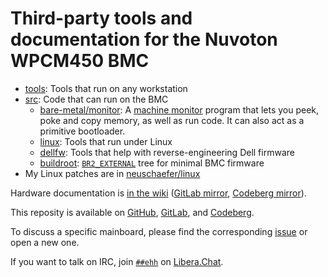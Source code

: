 # Third-party tools and documentation for the Nuvoton WPCM450 BMC

- [tools](./tools/): Tools that run on any workstation
- [src](./src/): Code that can run on the BMC
  - [bare-metal/monitor](./src/bare-metal/monitor.c): A [machine monitor](https://en.wikipedia.org/wiki/Machine_code_monitor)
    program that lets you peek, poke and copy memory, as well as run code.
    It can also act as a primitive bootloader.
  - [linux](./src/linux): Tools that run under Linux
  - [dellfw](./src/dellfw): Tools that help with reverse-engineering Dell firmware
  - [buildroot](./src/buildroot): [`BR2_EXTERNAL`](https://buildroot.org/downloads/manual/manual.html#outside-br-custom) tree for minimal BMC firmware
- My Linux patches are in [neuschaefer/linux](https://github.com/neuschaefer/linux/tree/wpcm)

Hardware documentation is [in the wiki](https://github.com/neuschaefer/wpcm450/wiki/) ([GitLab mirror](https://gitlab.com/neuschaefer/wpcm450/-/wikis/home), [Codeberg mirror](https://codeberg.org/neuschaefer/wpcm450/wiki/Home)).

This reposity is available on [GitHub](https://github.com/neuschaefer/wpcm450/), [GitLab](https://gitlab.com/neuschaefer/wpcm450/), and [Codeberg](https://codeberg.org/neuschaefer/wpcm450).

To discuss a specific mainboard, please find the corresponding
[issue](https://github.com/neuschaefer/wpcm450/issues?q=is%3Aopen+is%3Aissue+label%3A%22New+board%22)
or open a new one.

If you want to talk on IRC, join [`##ehh`](https://web.libera.chat/##ehh)
on [Libera.Chat](https://libera.chat).
